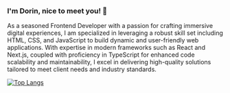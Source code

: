 ### I'm Dorin, nice to meet you! 👋

As a seasoned Frontend Developer with a passion for crafting immersive digital experiences, I am specialized in leveraging a robust skill set including HTML, CSS, and JavaScript to build dynamic and user-friendly web applications. With expertise in modern frameworks such as React and Next.js, coupled with proficiency in TypeScript for enhanced code scalability and maintainability, I excel in delivering high-quality solutions tailored to meet client needs and industry standards.

[![Top Langs](https://github-readme-stats.vercel.app/api/top-langs/?username=dorindura)](https://github.com/anuraghazra/github-readme-stats)
